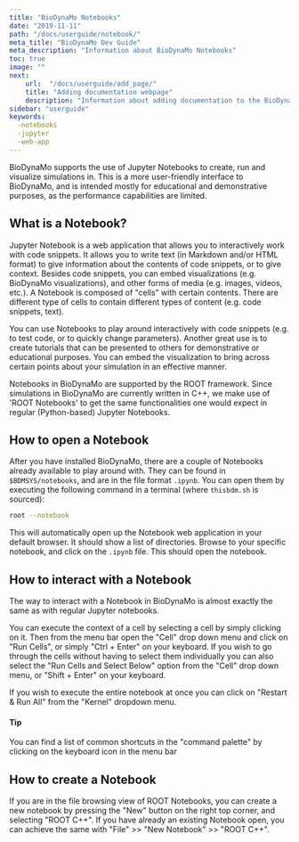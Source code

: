 ```yaml
---
title: "BioDynaMo Notebooks"
date: "2019-11-11"
path: "/docs/userguide/notebook/"
meta_title: "BioDynaMo Dev Guide"
meta_description: "Information about BioDynaMo Notebooks"
toc: true
image: ""
next:
    url:  "/docs/userguide/add_page/"
    title: "Adding documentation webpage"
    description: "Information about adding documentation to the BioDynaMo website."
sidebar: "userguide"
keywords:
  -notebooks
  -jupyter
  -web-app
---
```


BioDynaMo supports the use of Jupyter Notebooks to create, run and visualize
simulations in. This is a more user-friendly interface to BioDynaMo, and is
intended mostly for educational and demonstrative purposes, as the performance
capabilities are limited.

## What is a Notebook?

Jupyter Notebook is a web application that allows you to interactively work with
code snippets. It allows you to write text (in Markdown and/or HTML format) to
give information about the contents of code snippets, or to give context.
Besides code snippets, you can embed visualizations (e.g. BioDynaMo visualizations),
and other forms of media (e.g. images, videos, etc.). A Notebook is composed of
"cells" with certain contents. There are different type of cells to contain
different types of content (e.g. code snippets, text).

You can use Notebooks to play around interactively with code snippets
(e.g. to test code, or to quickly change parameters). Another great use is
to create tutorials that can be presented to others for demonstrative or
educational purposes. You can embed the visualization to bring across certain
points about your simulation in an effective manner.

Notebooks in BioDynaMo are supported by the ROOT framework. Since simulations
in BioDynaMo are currently written in C++, we make use of 'ROOT Notebooks' to
get the same functionalities one would expect in regular (Python-based) Jupyter
Notebooks.

## How to open a Notebook

After you have installed BioDynaMo, there are a couple of Notebooks already
available to play around with. They can be found in `$BDMSYS/notebooks`, and
are in the file format `.ipynb`. You can open them by executing the following
command in a terminal (where `thisbdm.sh` is sourced):

``` sh
root --notebook
```

This will automatically open up the Notebook web application in your default
browser. It should show a list of directories. Browse to your specific notebook,
and click on the `.ipynb` file. This should open the notebook.

## How to interact with a Notebook

The way to interact with a Notebook in BioDynaMo is almost exactly the same as
with regular Jupyter notebooks.

You can execute the context of a cell by selecting a cell by simply clicking on
it. Then from the menu bar open the "Cell" drop down menu and click on "Run Cells",
or simply "Ctrl + Enter" on your keyboard. If you wish to go through the cells
without having to select them individually you can also select the "Run Cells and Select Below"
option from the "Cell" drop down menu, or "Shift + Enter" on your keyboard.

If you wish to execute the entire notebook at once you can click on "Restart & Run All"
from the "Kernel" dropdown menu.

<a class="sbox" target="_blank" rel="noopener">
    <div class="sbox-content">
    	<h4><b>Tip</b></h4>
    	<p>You can find a list of common shortcuts in the "command palette" by clicking
    on the keyboard icon in the menu bar
		</p>
    </div>
</a>

## How to create a Notebook

If you are in the file browsing view of ROOT Notebooks, you can create a new
notebook by pressing the "New" button on the right top corner, and selecting
"ROOT C++". If you have already an existing Notebook open, you can achieve the
same with "File" >> "New Notebook" >> "ROOT C++".
